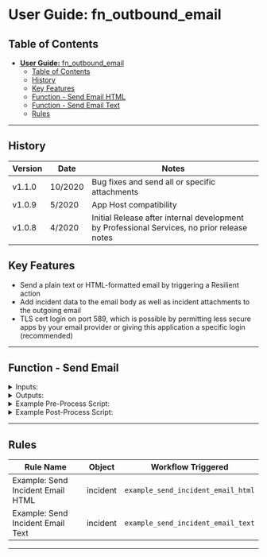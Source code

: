 # **User Guide:** fn_outbound_email

## Table of Contents
- [**User Guide:** fn_outbound_email](#user-guide-fnoutboundemail107)
  - [Table of Contents](#table-of-contents)
  - [History](#history)
  - [Key Features](#key-features)
  - [Function - Send Email HTML](#function---send-email-html)
  - [Function - Send Email Text](#function---send-email-text)
  - [Rules](#rules)

---

## History

| Version | Date | Notes |
| ------- | ---- | ----- |
| v1.1.0  | 10/2020 | Bug fixes and send all or specific attachments |
| v1.0.9 | 5/2020 | App Host compatibility |
| v1.0.8 | 4/2020 | Initial Release after internal development by Professional Services, no prior release notes |


## Key Features
* Send a plain text or HTML-formatted email by triggering a Resilient action
* Add incident data to the email body as well as incident attachments to the outgoing email
* TLS cert login on port 589, which is possible by permitting less secure apps by your email provider or giving this application a specific login (recommended)

---

## Function - Send Email

<details><summary>Inputs:</summary>
<p>

| Name | Type | Required | Example | Tooltip |
| ---- | :--: | :------: | ------- | ------- |
| `mail_bcc` | `text` | No | `changeme@email.com` | edit in script or app.config (precedence on smtp_user) |
| `mail_body_html` | `text` | No | `<html>` | template in script |
| `mail_body_text` | `text` | No | `plain_text` | template in script |
| `mail_cc` | `text` | No | `changeme@email.com` | user input |
| `mail_from` | `text` | No | `changeme@email.com` | edit in script or app.config (precedence on smtp_user) |
| `mail_incident_id` | `number` | No | `2085` | Taken from incident  |
| `mail_subject` | `text` | No | `[incident type id]` | Taken from incident |
| `mail_to` | `text` | Yes | `changeme@email.com` | user_input |
| `mail_attachments` | `text` | No | `myattach1.txt, myattachment2.csv` | comma separated attachment list or '*' for all |

</p>
</details>

<details><summary>Outputs:</summary>
<p>


</p>
</details>

<details><summary>Example Pre-Process Script:</summary>
<p>

```python
inputs.mail_to = rule.properties.mail_to
inputs.mail_cc = rule.properties.mail_cc
inputs.mail_incident_id = incident.id
inputs.mail_from = "changeme@resilientsystems.com"
inputs.mail_subject = "[{0}] {1}".format(incident.id, incident.name)

inputs.mail_body_html = """
{% set NOT_FOUND = ["Not Found!","-","None",None] %}
{% macro get_row(label,field_name) -%}
	{% set value = template_helper.get_incident_value(incident,field_name) %}
	{% set style = "font-family: Calibri; color: rgb(31,73,125)" %}
    {% if value and value not in NOT_FOUND and not value.startswith('-') %}
    <tr>
        <td width="100" style="{{style}}; font-weight:bold">{{ label }}</td>
        <td style="{{style}}">{{ value | striptags}}</td>
    </tr>
    {% endif %}
{%- endmacro %}
<table width="100%" >
<tr>
    <td colspan="2">
        <h3 style="color: rgb(68,114,196)">INCIDENT DETAILS</h3>
        <hr size="1" width="100%" noshade style="color:#FFDF57" align="center"/>
    </td>
</tr>
    {{ get_row('Severity:','severity_code') }}
    {{ get_row('Status:','status') }}<br>
    {{ get_row('Created:','create_date') }}<br>
    {{ get_row('Category:','incident_type_ids') }}
<tr>
    <td colspan="2">
        <br><h3 style="color: rgb(68,114,196)">INCIDENT DESCRIPTION</h3>
        <hr size="1" width="100%" noshade style="color:#FFDF57" align="center"/>
    </td>
    {{ get_row('Description:','description') }}
</tr>
</table>
<br>
"""
```

</p>
</details>

<details><summary>Example Post-Process Script:</summary>
<p>

```python
if results.success:
  noteText = u"""Email Sent if mail server is valid/authenticated\n 
  From: {0}<br> To: {1}<br> CC: {2}<br> BCC: {3}<br> Subject: {4} <br> 
  Body: {5} <br>""".format(results.content.inputs[0].strip("u\"[]"), results.content.inputs[1].strip("u\"[]"), results.content.inputs[2].strip("u\"[]"), results.content.inputs[3].strip("u\"[]"), results.content.inputs[4].strip("u\"[]"), results.content.text)
else:
  noteText = u"Email NOT Sent\n From: {0}\n To: {1}".format(results.content.inputs[0].strip("u\"[]"), results.content.inputs[1].strip("u\"[]"))
incident.addNote(helper.createRichText(noteText))

```

```python
results = {
"""2020-03-29 13:23:23,135 DEBUG [actions_component] Result: {'success': True, 'message': 'Content-Type: multipart/mixed; boundary="===============3279704273121734511=="\nMIME-Version: 1.0\nFrom: changeme@resilientsystems.com\nTo: dummy@email.com\nCC: \nBCC: \nSubject: [2095] aueo\n\n--===============3279704273121734511==\nMIME-Version: 1.0\nContent-Type: text/html; charset="utf-8"\nContent-Transfer-Encoding: base64\n\nCgoKPHRhYmxlIHdpZHRoPSIxMDAlIiA+Cjx0cj4KICAgIDx0ZCBjb2xzcGFuPSIyIj4KICAgICAg\nICA8aDMgc3R5bGU9ImNvbG9yOiByZ2IoNjgsMTE0LDE5NikiPklOQ0lERU5UIERFVEFJTFM8L2gz\nPgogICAgICAgIDxociBzaXplPSIxIiB3aWR0aD0iMTAwJSIgbm9zaGFkZSBzdHlsZT0iY29sb3I6\nI0ZGREY1NyIgYWxpZ249ImNlbnRlciIvPgogICAgPC90ZD4KPC90cj4KICAgIAoJCiAgICAKICAg\nIDx0cj4KICAgICAgICA8dGQgd2lkdGg9IjEwMCIgc3R5bGU9ImZvbnQtZmFtaWx5OiBDYWxpYnJp\nOyBjb2xvcjogcmdiKDMxLDczLDEyNSk7IGZvbnQtd2VpZ2h0OmJvbGQiPlNldmVyaXR5PC90ZD4K\nICAgICAgICA8dGQgc3R5bGU9ImZvbnQtZmFtaWx5OiBDYWxpYnJpOyBjb2xvcjogcmdiKDMxLDcz\nLDEyNSkiPkxvdzwvdGQ+CiAgICA8L3RyPgogICAgCiAgICAKCQogICAgCiAgICA8dHI+CiAgICAg\nICAgPHRkIHdpZHRoPSIxMDAiIHN0eWxlPSJmb250LWZhbWlseTogQ2FsaWJyaTsgY29sb3I6IHJn\nYigzMSw3MywxMjUpOyBmb250LXdlaWdodDpib2xkIj5TdGF0dXM8L3RkPgogICAgICAgIDx0ZCBz\ndHlsZT0iZm9udC1mYW1pbHk6IENhbGlicmk7IGNvbG9yOiByZ2IoMzEsNzMsMTI1KSI+QTwvdGQ+\nCiAgICA8L3RyPgogICAgCiAgICAKCQogICAgCiAgICA8dHI+CiAgICAgICAgPHRkIHdpZHRoPSIx\nMDAiIHN0eWxlPSJmb250LWZhbWlseTogQ2FsaWJyaTsgY29sb3I6IHJnYigzMSw3MywxMjUpOyBm\nb250LXdlaWdodDpib2xkIj5DcmVhdGVkPC90ZD4KICAgICAgICA8dGQgc3R5bGU9ImZvbnQtZmFt\naWx5OiBDYWxpYnJpOyBjb2xvcjogcmdiKDMxLDczLDEyNSkiPjIwMTktMTEtMTRUMTQ6MTQ6NDE8\nL3RkPgogICAgPC90cj4KICAgIAogICAgCgkKICAgIAogICAgPHRyPgogICAgICAgIDx0ZCB3aWR0\naD0iMTAwIiBzdHlsZT0iZm9udC1mYW1pbHk6IENhbGlicmk7IGNvbG9yOiByZ2IoMzEsNzMsMTI1\nKTsgZm9udC13ZWlnaHQ6Ym9sZCI+Q2F0ZWdvcnk8L3RkPgogICAgICAgIDx0ZCBzdHlsZT0iZm9u\ndC1mYW1pbHk6IENhbGlicmk7IGNvbG9yOiByZ2IoMzEsNzMsMTI1KSI+Q29tbXVuaWNhdGlvbiBl\ncnJvciAoZmF4OyBlbWFpbCk8L3RkPgogICAgPC90cj4KICAgIAo8dHI+CiAgICA8dGQgY29sc3Bh\nbj0iMiI+CiAgICAgICAgPGJyPjxoMyBzdHlsZT0iY29sb3I6IHJnYig2OCwxMTQsMTk2KSI+SU5D\nSURFTlQgREVTQ1JJUFRJT048L2gzPgogICAgICAgIDxociBzaXplPSIxIiB3aWR0aD0iMTAwJSIg\nbm9zaGFkZSBzdHlsZT0iY29sb3I6I0ZGREY1NyIgYWxpZ249ImNlbnRlciIvPgogICAgPC90ZD4K\nPC90cj4KPC90YWJsZT4KPGJyPg==\n\n--===============3279704273121734511==--\n'}
<Ack[*] ()>
}"""
}
```
</p>
</details>

---


## Rules
| Rule Name | Object | Workflow Triggered |
| --------- | ------ | ------------------ |
| Example: Send Incident Email HTML | incident | `example_send_incident_email_html` |
| Example: Send Incident Email Text | incident | `example_send_incident_email_text` |

---
